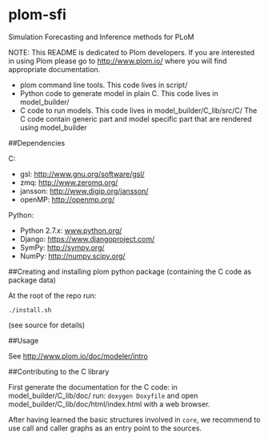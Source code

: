 plom-sfi
========

Simulation Forecasting and Inference methods for PLoM

NOTE: This README is dedicated to Plom developers.  If you are
interested in using Plom please go to http://www.plom.io/
where you will find appropriate documentation.

- plom command line tools. This code lives in script/
- Python code to generate model in plain C. This code lives in model_builder/
- C code to run models. This code lives in model_builder/C_lib/src/C/ The C code contain generic part and model specific part that are rendered using model_builder

##Dependencies

C:
- gsl: http://www.gnu.org/software/gsl/
- zmq: http://www.zeromq.org/
- jansson: http://www.digip.org/jansson/
- openMP: http://openmp.org/

Python:
- Python 2.7.x: www.python.org/
- Django: https://www.djangoproject.com/
- SymPy: http://sympy.org/
- NumPy: http://numpy.scipy.org/


##Creating and installing plom python package (containing the C code as package data)

At the root of the repo run:

    ./install.sh

(see source for details)


##Usage

See http://www.plom.io/doc/modeler/intro


##Contributing to the C library

First generate the documentation for the C code:
in model_builder/C_lib/doc/ run: ```doxygen Doxyfile``` and open model_builder/C_lib/doc/html/index.html with
a web browser.

After having learned the basic structures involved in ```core```, we
recommend to use call and caller graphs as an entry point to the
sources.
